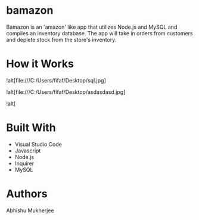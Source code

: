 # bamazon
Bamazon is an 'amazon' like app that utilizes Node.js and MySQL and compiles an inventory database. The app will take in orders from customers and deplete stock from the store's inventory.

# How it Works
!alt[file:///C:/Users/fifaf/Desktop/sql.jpg]

!alt[file:///C:/Users/fifaf/Desktop/asdasdasd.jpg]

!alt[
# Built With 
* Visual Studio Code 
* Javascript
* Node.js
* Inquirer
* MySQL

# Authors 
Abhishu Mukherjee

